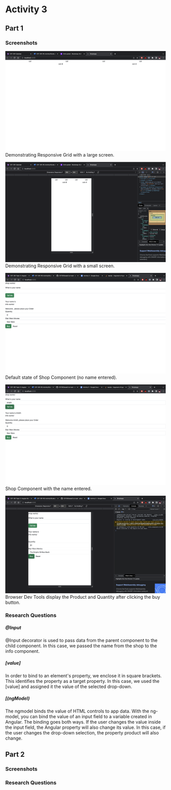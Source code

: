 # Activity 3
## Part 1
### Screenshots
![Responsive_grid_large_screen](responsive-grid-1.png)
Demonstrating Responsive Grid with a large screen.

![Responsive_grid_small_screen](responsive-grid-2.png)
Demonstrating Responsive Grid with a small screen.

![Default_Shop_component](DefaultShop.png)
Default state of Shop Component (no name entered).

![Shop_component_wName](NameShop.png)
Shop Component with the name entered.

![Product_Quantity_on_buy](OnSubmitResult.png)
Browser Dev Tools display the Product and Quantity after clicking the buy button.
### Research Questions
 ##### @Input
@Input decorator is used to pass data from the parent component to the child component. In this case, we passed the name from the shop to the info component.
 ##### [value]
   In order to bind to an element's property, we enclose it in square brackets. This identifies the property as a target property. In this case, we used the [value] and assigned it the value of the selected drop-down.
  ##### [(ngModel)
  The ngmodel binds the value of HTML controls to app data. With the ng-model, you can bind the value of an input field to a variable created in Angular. The binding goes both ways. If the user changes the value inside the input field, the Angular property will also change its value. In this case, if the user changes the drop-down selection, the property product will also change.
## Part 2
### Screenshots

### Research Questions
